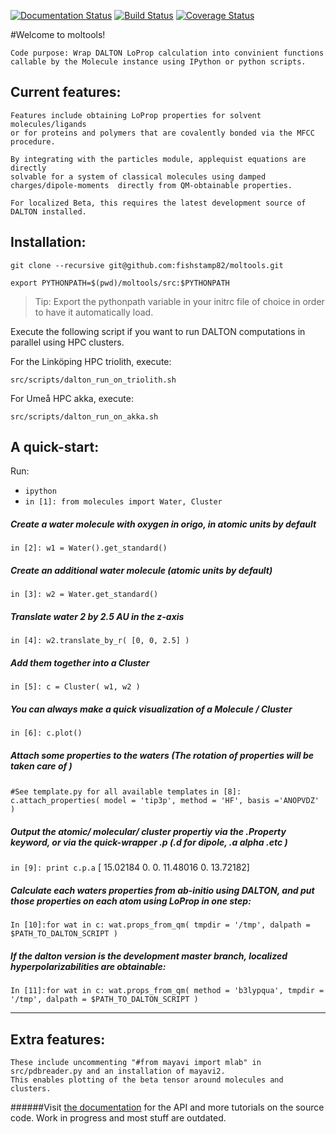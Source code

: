[![Documentation Status](https://readthedocs.org/projects/dalton-tools/badge/?version=latest)](https://readthedocs.org/projects/dalton-tools/?badge=latest)
[![Build Status](https://travis-ci.org/fishstamp82/dalton_tools.svg?branch=master)](https://travis-ci.org/fishstamp82/dalton_tools)
[![Coverage Status](https://img.shields.io/coveralls/fishstamp82/dalton_tools.svg)](https://coveralls.io/r/fishstamp82/dalton_tools?branch=master)

#Welcome to moltools!

	Code purpose: Wrap DALTON LoProp calculation into convinient functions
	callable by the Molecule instance using IPython or python scripts.

## Current features:

	Features include obtaining LoProp properties for solvent molecules/ligands 
	or for proteins and polymers that are covalently bonded via the MFCC procedure.

	By integrating with the particles module, applequist equations are directly 
	solvable for a system of classical molecules using damped 
	charges/dipole-moments 	directly from QM-obtainable properties.

	For localized Beta, this requires the latest development source of 
	DALTON installed.

## Installation:

`git clone --recursive git@github.com:fishstamp82/moltools.git`

`export PYTHONPATH=$(pwd)/moltools/src:$PYTHONPATH`

> Tip: Export the pythonpath variable in your initrc file of choice in order to have it automatically load.


Execute the following script if you want to run DALTON computations in parallel using HPC clusters.

For the Linköping HPC triolith, execute:

`src/scripts/dalton_run_on_triolith.sh`

For Umeå HPC akka, execute:

`src/scripts/dalton_run_on_akka.sh`


## A quick-start:

Run:

* `ipython`
* `in [1]: from molecules import Water, Cluster`

##### Create a water molecule with oxygen in origo, in atomic units by default
`in [2]: w1 = Water().get_standard()`

##### Create an additional water molecule (atomic units by default)
`in [3]: w2 = Water.get_standard()`

##### Translate water 2 by 2.5 AU in the z-axis
`in [4]: w2.translate_by_r( [0, 0, 2.5] )`

##### Add them together into a Cluster
`in [5]: c = Cluster( w1, w2 )`

##### You can always make a quick visualization of a Molecule / Cluster
`in [6]: c.plot()`

##### Attach some properties to the waters (The rotation of properties will be taken care of )

`#See template.py for all available templates`
`in [8]: c.attach_properties( model = 'tip3p', method = 'HF', basis ='ANOPVDZ' )`

##### Output the atomic/ molecular/ cluster propertiy via the .Property keyword, or via the quick-wrapper .p (.d for dipole, .a alpha .etc )

`in [9]: print c.p.a`
[ 15.02184   0.        0.       11.48016   0.       13.72182]

##### Calculate each waters properties from ab-initio using DALTON, and put those properties on each atom using LoProp in one step:

`In [10]:for wat in c:
			 wat.props_from_qm( tmpdir = '/tmp', dalpath = $PATH_TO_DALTON_SCRIPT )`

##### If the dalton version is the development master branch, localized hyperpolarizabilities are obtainable:

`In [11]:for wat in c:
			 wat.props_from_qm( method = 'b3lypqua', tmpdir = '/tmp', dalpath = $PATH_TO_DALTON_SCRIPT )`

******


## Extra features:

	These include uncommenting "#from mayavi import mlab" in 
	src/pdbreader.py and an installation of mayavi2.
	This enables plotting of the beta tensor around molecules and clusters.


######Visit [the documentation](http://moltools.readthedocs.org/en/latest) for the API and more tutorials on the source code. Work in progress and most stuff are outdated.


